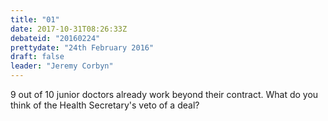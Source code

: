 ```yaml
---
title: "01"
date: 2017-10-31T08:26:33Z
debateid: "20160224"
prettydate: "24th February 2016"
draft: false
leader: "Jeremy Corbyn"
---
```


9 out of 10 junior doctors already work beyond their contract. What do you think of the Health Secretary's veto of a deal?